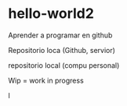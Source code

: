 # hello-world2
Aprender a programar en github

Repositorio loca (Github, servior)

repositorio local (compu personal)

Wip = work in progress

l